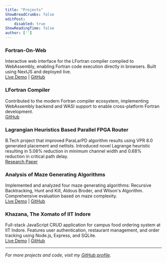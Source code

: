 ```yaml
---
title: "Projects"
ShowBreadCrumbs: false
editPost:
    disabled: true
ShowReadingTime: false
author: ['']
---
```


### Fortran-On-Web
Interactive web interface for the LFortran compiler compiled to WebAssembly, enabling Fortran code execution directly in browsers. Built using NextJS and deployed live.  
[Live Demo](https://dev.lfortran.org/) | [GitHub](https://github.com/lfortran/lfortran)

### LFortran Compiler
Contributed to the modern Fortran compiler ecosystem, implementing WebAssembly backend and WASI support to enable cross-platform Fortran development.  
[GitHub](https://github.com/lfortran/lfortran)

### Lagrangian Heuristics Based Parallel FPGA Router
B.Tech project that improved ParaLarPD algorithm results using VPR 8.0 generated placement and netlists. Introduced novel Lagrange heuristic resulting in 5.08% reduction in minimum channel width and 0.68% reduction in critical path delay.  
[Research Paper](https://ieeexplore.ieee.org/document/9815161)

### Analysis of Maze Generating Algorithms
Implemented and analyzed four maze generating algorithms: Recursive Backtracking, Hunt and Kill, Aldous Broder, and Wilson's Algorithm. Comprehensive evaluation based on maze complexity.  
[Live Demo](https://shaikh-ubaid.github.io/maze-generation-algorithms/) | [GitHub](https://github.com/Shaikh-Ubaid/maze-generation-algorithms)

### Khazana, The Xomato of IIT Indore
Full-stack JavaScript CRUD application for campus food ordering system at IIT Indore. Features user authentication, restaurant management, and order tracking using Node.js, Express, and SQLite.  
[Live Demo](https://khazana-iiti.herokuapp.com/) | [GitHub](https://github.com/Shaikh-Ubaid/Khazana)

---

*For more projects and code, visit my [GitHub profile](https://github.com/ubaidsk).*